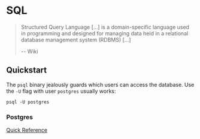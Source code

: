 # SQL

> Structured Query Language [...] is a domain-specific language used in programming and designed for managing data held in a relational database management system (RDBMS) [...]
> 
> -- Wiki


## Quickstart

The `psql` binary jealously guards which users can access the database. Use the `-U` flag with user `postgres` usually works:

```
psql -U postgres
```

### Postgres

[Quick Reference](https://quickref.me/postgres)
